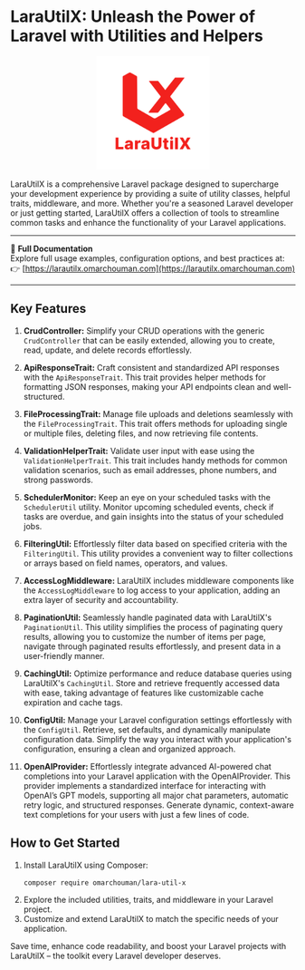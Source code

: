 # LaraUtilX: Unleash the Power of Laravel with Utilities and Helpers

<div align="center">
  <img src="assets/LaraUtilX.svg" alt="LaraUtilX Logo" width="200" height="200">
</div>

LaraUtilX is a comprehensive Laravel package designed to supercharge your development experience by providing a suite of utility classes, helpful traits, middleware, and more. Whether you're a seasoned Laravel developer or just getting started, LaraUtilX offers a collection of tools to streamline common tasks and enhance the functionality of your Laravel applications.

---

📘 **Full Documentation**  
Explore full usage examples, configuration options, and best practices at:  
👉 [https://larautilx.omarchouman.com](https://larautilx.omarchouman.com)

---

## Key Features

1. **CrudController:** Simplify your CRUD operations with the generic `CrudController` that can be easily extended, allowing you to create, read, update, and delete records effortlessly.

2. **ApiResponseTrait:** Craft consistent and standardized API responses with the `ApiResponseTrait`. This trait provides helper methods for formatting JSON responses, making your API endpoints clean and well-structured.

3. **FileProcessingTrait:** Manage file uploads and deletions seamlessly with the `FileProcessingTrait`. This trait offers methods for uploading single or multiple files, deleting files, and now retrieving file contents.

4. **ValidationHelperTrait:** Validate user input with ease using the `ValidationHelperTrait`. This trait includes handy methods for common validation scenarios, such as email addresses, phone numbers, and strong passwords.

5. **SchedulerMonitor:** Keep an eye on your scheduled tasks with the `SchedulerUtil` utility. Monitor upcoming scheduled events, check if tasks are overdue, and gain insights into the status of your scheduled jobs.

6. **FilteringUtil:** Effortlessly filter data based on specified criteria with the `FilteringUtil`. This utility provides a convenient way to filter collections or arrays based on field names, operators, and values.

7. **AccessLogMiddleware:** LaraUtilX includes middleware components like the `AccessLogMiddleware` to log access to your application, adding an extra layer of security and accountability.

8. **PaginationUtil:** Seamlessly handle paginated data with LaraUtilX's `PaginationUtil`. This utility simplifies the process of paginating query results, allowing you to customize the number of items per page, navigate through paginated results effortlessly, and present data in a user-friendly manner.

9. **CachingUtil:** Optimize performance and reduce database queries using LaraUtilX's `CachingUtil`. Store and retrieve frequently accessed data with ease, taking advantage of features like customizable cache expiration and cache tags.
    
10. **ConfigUtil:** Manage your Laravel configuration settings effortlessly with the `ConfigUtil`. Retrieve, set defaults, and dynamically manipulate configuration data. Simplify the way you interact with your application's configuration, ensuring a clean and organized approach.

11. **OpenAIProvider:** Effortlessly integrate advanced AI-powered chat completions into your Laravel application with the OpenAIProvider. This provider implements a standardized interface for interacting with OpenAI’s GPT models, supporting all major chat parameters, automatic retry logic, and structured responses. Generate dynamic, context-aware text completions for your users with just a few lines of code.

## How to Get Started

1. Install LaraUtilX using Composer:
   ```bash
   composer require omarchouman/lara-util-x
2. Explore the included utilities, traits, and middleware in your Laravel project.
3. Customize and extend LaraUtilX to match the specific needs of your application.

Save time, enhance code readability, and boost your Laravel projects with LaraUtilX – the toolkit every Laravel developer deserves.